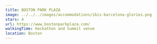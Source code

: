```yaml
---
title: BOSTON PARK PLAZA
image: ../../../images/accommodations/ibis-barcelona-glories.png
stars: 4
url: https://www.bostonparkplaza.com/
walkingTime: Hackathon and Summit venue
location: Boston
---
```

